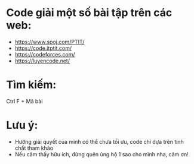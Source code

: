 # Code giải một số bài tập trên các web:
- https://www.spoj.com/PTIT/
- https://code.itptit.com/
- https://codeforces.com/
- https://luyencode.net/

# Tìm kiếm:
Ctrl F + Mã bài

# Lưu ý:
- Hướng giải quyết của mình có thể chưa tối ưu, code chỉ dựa trên tính chất tham khảo
- Nếu cảm thấy hữu ích, đừng quên ủng hộ 1 sao cho mình nha, cảm ơn!
